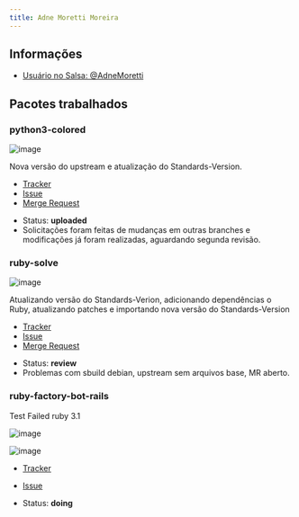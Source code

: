 ```yaml
---
title: Adne Moretti Moreira
---
```


## Informações

- [Usuário no Salsa: @AdneMoretti](https://salsa.debian.org/AdneMoretti)

## Pacotes trabalhados

### python3-colored

![image](https://github.com/FGA-GCES/Debian_Pacotes/assets/64036847/eba6db3d-0847-43ff-bd5c-f4004067892e)

Nova versão do upstream e atualização do Standards-Version. 

- [Tracker](https://tracker.debian.org/pkg/colored)
- [Issue](https://salsa.debian.org/debian-brasilia-team/docs/-/issues/62)
- [Merge Request](https://salsa.debian.org/python-team/packages/python-colored/-/merge_requests/1)

<!--**Sprint 1** 

- Status: **doing**
- Observações: Início do desenvolvimento do pacote.

**Sprint 2**

- Status: **in review**
- Observações: Encontrados problemas na documentação do pacote, foi necessário mudar extensão do arquivo
- README do pacote para .md e resolver problemas relacionados a commits antigos mudando o hash ao fazer importação do upstream.

**Sprint 3**--> 

- Status: **uploaded**
- Solicitações foram feitas de mudanças em outras branches e modificações já foram realizadas, aguardando segunda revisão.
  
### ruby-solve

![image](https://github.com/FGA-GCES/Debian_Pacotes/assets/64036847/d17e6852-b694-489f-8528-dfcaaeb62be7)

Atualizando versão do Standards-Verion, adicionando dependências o Ruby, atualizando patches e importando nova versão do Standards-Version

- [Tracker](https://tracker.debian.org/pkg/ruby-solve)
- [Issue](https://salsa.debian.org/debian-brasilia-team/docs/-/issues/83)
- [Merge Request](https://salsa.debian.org/ruby-team/ruby-solve/-/merge_requests/1)

<!--**Sprint 2**

- Status: **doing**
- Observações: Iniciando atualizações no pacote ruby-solve;

**Sprint 3**--> 

- Status: **review**
- Problemas com sbuild debian, upstream sem arquivos base, MR aberto. 

### ruby-factory-bot-rails
Test Failed ruby 3.1

![image](https://github.com/FGA-GCES/Debian_Pacotes/assets/64036847/a53605f5-bfaa-4e72-8eed-8cb976f33a35)

![image](https://github.com/FGA-GCES/Debian_Pacotes/assets/64036847/e838615c-63ed-41d9-bf13-c412cb7314ff)

- [Tracker](https://tracker.debian.org/pkg/ruby-factory-bot-rails)
- [Issue](https://salsa.debian.org/debian-brasilia-team/docs/-/issues/119)
  
- Status: **doing**
